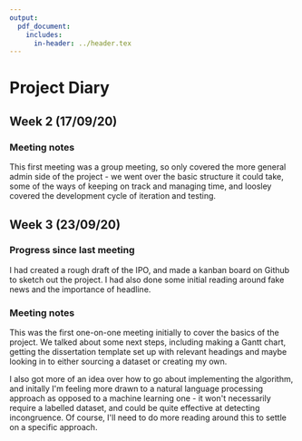 ```yaml
---
output:
  pdf_document:
    includes:
      in-header: ../header.tex
---
```


# Project Diary

## Week 2 (17/09/20)

### Meeting notes
This first meeting was a group meeting, so only covered the more general admin side of the project - we went over the basic structure it could take, some of the ways of keeping on track and managing time, and loosley covered the development cycle of iteration and testing. 

## Week 3 (23/09/20)

### Progress since last meeting
I had created a rough draft of the IPO, and made a kanban board on Github to sketch out the project. I had also done some initial reading around fake news and the importance of headline.

### Meeting notes
This was the first one-on-one meeting initially to cover the basics of the project. We talked about some next steps, including making a Gantt chart, getting the dissertation template set up with relevant headings and maybe looking in to either sourcing a dataset or creating my own. 

I also got more of an idea over how to go about implementing the algorithm, and initally I'm feeling more drawn to a natural language processing approach as opposed to a machine learning one - it won't necessarily require a labelled dataset, and could be quite effective at detecting incongruence. Of course, I'll need to do more reading around this to settle on a specific approach.
